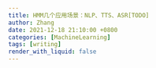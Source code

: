 ```yaml
---
title: HMM几个应用场景：NLP、TTS、ASR[TODO]
author: Zhang
date: 2021-12-18 21:10:00 +0800
categories: [MachineLearning]
tags: [writing]
render_with_liquid: false　
---
```


　　
